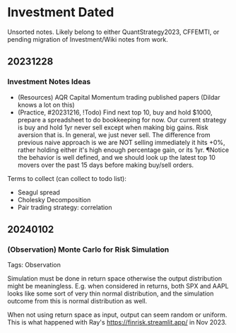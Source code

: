 # Investment Dated

Unsorted notes. Likely belong to either QuantStrategy2023, CFFEMTI, or pending migration of Investment/Wiki notes from work.

## 20231228

### Investment Notes Ideas

* (Resources) AQR Capital Momentum trading published papers (Dildar knows a lot on this)
* (Practice, #20231216, !Todo) Find next top 10, buy and hold $1000, prepare a spreadsheet to do bookkeeping for now. Our current strategy is buy and hold 1yr never sell except when making big gains. Risk aversion that is. In general, we just never sell. The difference from previous naive approach is we are NOT selling immediately it hits +0%, rather holding either it's high enough percentage gain, or its 1yr. ¶Notice the behavior is well defined, and we should look up the latest top 10 movers over the past 15 days before making buy/sell orders.

Terms to collect (can collect to todo list):

* Seagul spread
* Cholesky Decomposition
* Pair trading strategy: correlation

## 20240102

### (Observation) Monte Carlo for Risk Simulation

Tags: Observation

Simulation must be done in return space otherwise the output distribution might be meaningless. E.g. when considered in returns, both SPX and AAPL looks like some sort of very thin normal distribution, and the simulation outcome from this is normal distribution as well.

When not using return space as input, output can seem random or uniform. This is what happened with Ray's https://finrisk.streamlit.app/ in Nov 2023.